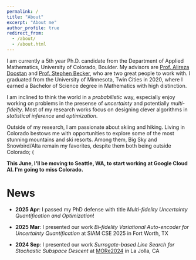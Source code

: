 ```yaml
---
permalink: /
title: "About"
excerpt: "About me"
author_profile: true
redirect_from: 
  - /about/
  - /about.html
---
```


I am currently a 5th year Ph.D. candidate from the Department of Applied Mathematics, University of Colorado, Boulder.
My advisors are [Prof. Alireza Doostan](https://www.colorado.edu/aerospace/alireza-doostan) and [Prof. Stephen Becker](https://amath.colorado.edu/faculty/becker/), who are two great people to work with. 
I graduated from the University of Minnesota, Twin Cities in 2020, where I earned a Bachelor of Science degree in Mathematics with high distinction.

I am inclined to think the world in a *probabilistic* way, especially enjoy working on problems in the presense of *uncertainty* and potentially *multi-fideity*. Most of my research works focus on designing clever algorithms in *statistical inference* and *optimization*. 

Outside of my research, I am passionate about skiing and hiking. Living in Colorado bestows me with opportunities to explore some of the most stunning mountains and ski resorts. Among them, Big Sky and Snowbird/Alta remain my favorites, despite them both being outside Colorado; (

**This June, I'll be moving to Seattle, WA, to start working at Google Cloud AI. I'm going to miss Colorado.**

News
======

- **2025 Apr**: I passed my PhD defense with title *Multi-fidelity Uncertainty Quantification and Optimization*!

- **2025 Mar**: I presented our work *Bi-fidelity Variational Auto-encoder for Uncertainty Quantification* at SIAM CSE 2025 in Fort Worth, TX

- **2024 Sep**: I presented our work *Surrogate-based Line Search for Stochastic Subspace Descent* at [MORe2024](https://more2024.sciencesconf.org/) in La Jolla, CA
